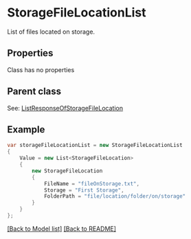# StorageFileLocationList
List of files located on storage.             

## Properties
Class has no properties

## Parent class

See: [ListResponseOfStorageFileLocation](ListResponseOfStorageFileLocation.md)

## Example
```csharp
var storageFileLocationList = new StorageFileLocationList
{
    Value = new List<StorageFileLocation>
    {
        new StorageFileLocation
        {
            FileName = "fileOnStorage.txt",
            Storage = "First Storage",
            FolderPath = "file/location/folder/on/storage"
        }
    }
};
```

[[Back to Model list]](Models.md) [[Back to README]](README.md)

